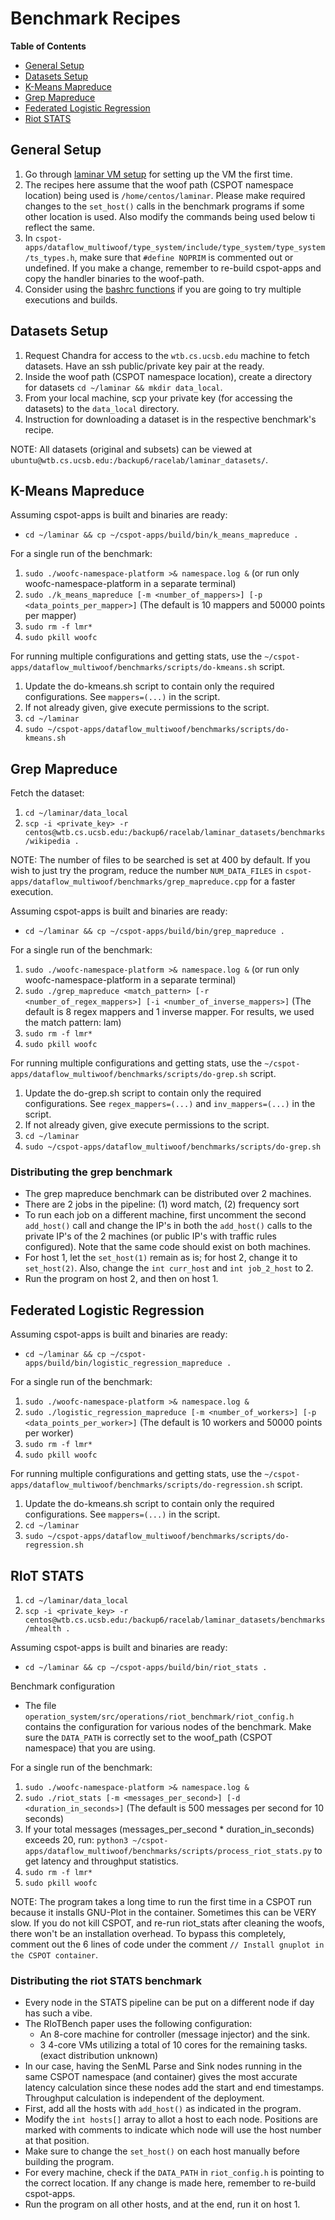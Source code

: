 # Benchmark Recipes

**Table of Contents**
* [General Setup](#general-setup)
* [Datasets Setup](#datasets-setup)
* [K-Means Mapreduce](#k-means-mapreduce)
* [Grep Mapreduce](#grep-mapreduce)
* [Federated Logistic Regression](#federated-logistic-regression)
* [Riot STATS](#riot-stats)

## General Setup

1. Go through [laminar VM setup](vm-setup-centos7.md) for setting up the VM the first time.
2. The recipes here assume that the woof path (CSPOT namespace location) being used is `/home/centos/laminar`. Please make required changes to the `set_host()` calls in the benchmark programs if some other location is used. Also modify the commands being used below ti reflect the same.
3. In `cspot-apps/dataflow_multiwoof/type_system/include/type_system/type_system/ts_types.h`, make sure that `#define NOPRIM` is commented out or undefined. If you make a change, remember to re-build cspot-apps and copy the handler binaries to the woof-path.
4. Consider using the [bashrc functions](bashrc-functions.md) if you are going to try multiple executions and builds.

## Datasets Setup

1. Request Chandra for access to the `wtb.cs.ucsb.edu` machine to fetch datasets. Have an ssh public/private key pair at the ready.
2. Inside the woof path (CSPOT namespace location), create a directory for datasets `cd ~/laminar && mkdir data_local`.
3. From your local machine, scp your private key (for accessing the datasets) to the `data_local` directory.
4. Instruction for downloading a dataset is in the respective benchmark's recipe.

NOTE: All datasets (original and subsets) can be viewed at `ubuntu@wtb.cs.ucsb.edu:/backup6/racelab/laminar_datasets/`.

## K-Means Mapreduce
Assuming cspot-apps is built and binaries are ready:
- `cd ~/laminar && cp ~/cspot-apps/build/bin/k_means_mapreduce .`

For a single run of the benchmark:
1. `sudo ./woofc-namespace-platform >& namespace.log &` (or run only woofc-namespace-platform in a separate terminal)
2. `sudo ./k_means_mapreduce [-m <number_of_mappers>] [-p <data_points_per_mapper>]` (The default is 10 mappers and 50000 points per mapper)
3. `sudo rm -f lmr*`
4. `sudo pkill woofc`

For running multiple configurations and getting stats, use the `~/cspot-apps/dataflow_multiwoof/benchmarks/scripts/do-kmeans.sh` script.
1. Update the do-kmeans.sh script to contain only the required configurations. See `mappers=(...)` in the script.
2. If not already given, give execute permissions to the script.
3. `cd ~/laminar`
4. `sudo ~/cspot-apps/dataflow_multiwoof/benchmarks/scripts/do-kmeans.sh`

## Grep Mapreduce
Fetch the dataset:
1. `cd ~/laminar/data_local`
2. `scp -i <private_key> -r centos@wtb.cs.ucsb.edu:/backup6/racelab/laminar_datasets/benchmarks/wikipedia .`

NOTE: The number of files to be searched is set at 400 by default. If you wish to just try the program, reduce the number `NUM_DATA_FILES` in `cspot-apps/dataflow_multiwoof/benchmarks/grep_mapreduce.cpp` for a faster execution.

Assuming cspot-apps is built and binaries are ready:
- `cd ~/laminar && cp ~/cspot-apps/build/bin/grep_mapreduce .`

For a single run of the benchmark:
1. `sudo ./woofc-namespace-platform >& namespace.log &` (or run only woofc-namespace-platform in a separate terminal)
2. `sudo ./grep_mapreduce <match_pattern> [-r <number_of_regex_mappers>] [-i <number_of_inverse_mappers>]` (The default is 8 regex mappers and 1 inverse mapper. For results, we used the match pattern: lam)
3. `sudo rm -f lmr*`
4. `sudo pkill woofc`

For running multiple configurations and getting stats, use the `~/cspot-apps/dataflow_multiwoof/benchmarks/scripts/do-grep.sh` script.
1. Update the do-grep.sh script to contain only the required configurations. See `regex_mappers=(...)` and `inv_mappers=(...)` in the script.
2. If not already given, give execute permissions to the script.
3. `cd ~/laminar`
4. `sudo ~/cspot-apps/dataflow_multiwoof/benchmarks/scripts/do-grep.sh`

### Distributing the grep benchmark
- The grep mapreduce benchmark can be distributed over 2 machines.
- There are 2 jobs in the pipeline: (1) word match, (2) frequency sort
- To run each job on a different machine, first uncomment the second `add_host()` call and change the IP's in both the `add_host()` calls to the private IP's of the 2 machines (or public IP's with traffic rules configured). Note that the same code should exist on both machines.
- For host 1, let the `set_host(1)` remain as is; for host 2, change it to `set_host(2)`. Also, change the `int curr_host` and `int job_2_host` to 2.
- Run the program on host 2, and then on host 1.

## Federated Logistic Regression
Assuming cspot-apps is built and binaries are ready:
- `cd ~/laminar && cp ~/cspot-apps/build/bin/logistic_regression_mapreduce .`

For a single run of the benchmark:
1. `sudo ./woofc-namespace-platform >& namespace.log &`
2. `sudo ./logistic_regression_mapreduce [-m <number_of_workers>] [-p <data_points_per_worker>]` (The default is 10 workers and 50000 points per worker)
3. `sudo rm -f lmr*`
4. `sudo pkill woofc`

For running multiple configurations and getting stats, use the `~/cspot-apps/dataflow_multiwoof/benchmarks/scripts/do-regression.sh` script.
1. Update the do-kmeans.sh script to contain only the required configurations. See `mappers=(...)` in the script.
2. `cd ~/laminar`
3. `sudo ~/cspot-apps/dataflow_multiwoof/benchmarks/scripts/do-regression.sh`

## RIoT STATS
1. `cd ~/laminar/data_local`
2. `scp -i <private_key> -r centos@wtb.cs.ucsb.edu:/backup6/racelab/laminar_datasets/benchmarks/mhealth .`

Assuming cspot-apps is built and binaries are ready:
- `cd ~/laminar && cp ~/cspot-apps/build/bin/riot_stats .`

Benchmark configuration
- The file `operation_system/src/operations/riot_benchmark/riot_config.h` contains the configuration for various nodes of the benchmark. Make sure the `DATA_PATH` is correctly set to the woof_path (CSPOT namespace) that you are using.

For a single run of the benchmark:
1. `sudo ./woofc-namespace-platform >& namespace.log &`
2. `sudo ./riot_stats [-m <messages_per_second>] [-d <duration_in_seconds>]` (The default is 500 messages per second for 10 seconds)
3. If your total messages (messages_per_second * duration_in_seconds) exceeds 20, run: `python3 ~/cspot-apps/dataflow_multiwoof/benchmarks/scripts/process_riot_stats.py` to get latency and throughput statistics.
4. `sudo rm -f lmr*`
5. `sudo pkill woofc`

NOTE: The program takes a long time to run the first time in a CSPOT run because it installs GNU-Plot in the container. Sometimes this can be VERY slow. If you do not kill CSPOT, and re-run riot_stats after cleaning the woofs, there won't be an installation overhead. To bypass this completely, comment out the 6 lines of code under the comment `// Install gnuplot in the CSPOT container`.

### Distributing the riot STATS benchmark
- Every node in the STATS pipeline can be put on a different node if day has such a vibe.
- The RIoTBench paper uses the following configuration:
    - An 8-core machine for controller (message injector) and the sink.
    - 3 4-core VMs utilizing a total of 10 cores for the remaining tasks. (exact distribution unknown)
- In our case, having the SenML Parse and Sink nodes running in the same CSPOT namespace (and container) gives the most accurate latency calculation since these nodes add the start and end timestamps. Throughput calculation is independent of the deployment.
- First, add all the hosts with `add_host()` as indicated in the program.
- Modify the `int hosts[]` array to allot a host to each node. Positions are marked with comments to indicate which node will use the host number at that position.
- Make sure to change the `set_host()` on each host manually before building the program.
- For every machine, check if the `DATA_PATH` in `riot_config.h` is pointing to the correct location. If any change is made here, remember to re-build cspot-apps.
- Run the program on all other hosts, and at the end, run it on host 1.
